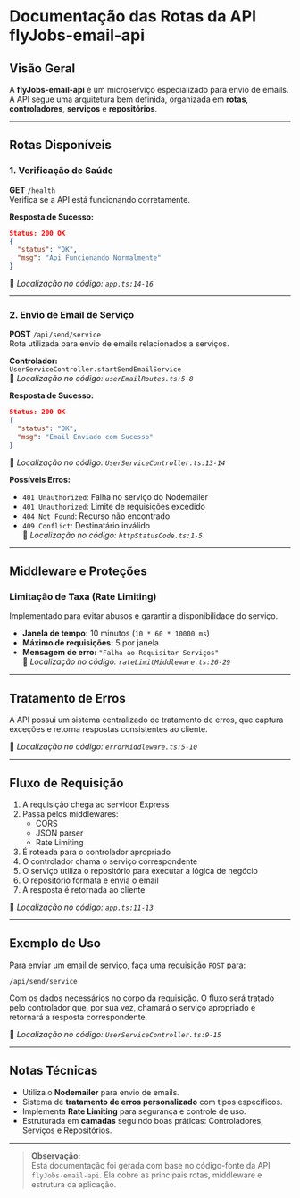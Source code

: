 
# Documentação das Rotas da API flyJobs-email-api

## Visão Geral

A **flyJobs-email-api** é um microserviço especializado para envio de emails. A API segue uma arquitetura bem definida, organizada em **rotas**, **controladores**, **serviços** e **repositórios**.

---

## Rotas Disponíveis

### 1. Verificação de Saúde

**GET** `/health`  
Verifica se a API está funcionando corretamente.

**Resposta de Sucesso:**
```json
Status: 200 OK
{
  "status": "OK",
  "msg": "Api Funcionando Normalmente"
}
```
📍 *Localização no código: `app.ts:14-16`*

---

### 2. Envio de Email de Serviço

**POST** `/api/send/service`  
Rota utilizada para envio de emails relacionados a serviços.

**Controlador:**  
`UserServiceController.startSendEmailService`  
📍 *Localização no código: `userEmailRoutes.ts:5-8`*

**Resposta de Sucesso:**
```json
Status: 200 OK
{
  "status": "OK",
  "msg": "Email Enviado com Sucesso"
}
```
📍 *Localização no código: `UserServiceController.ts:13-14`*

**Possíveis Erros:**
- `401 Unauthorized`: Falha no serviço do Nodemailer
- `401 Unauthorized`: Limite de requisições excedido
- `404 Not Found`: Recurso não encontrado
- `409 Conflict`: Destinatário inválido  
📍 *Localização no código: `httpStatusCode.ts:1-5`*

---

## Middleware e Proteções

### Limitação de Taxa (Rate Limiting)

Implementado para evitar abusos e garantir a disponibilidade do serviço.

- **Janela de tempo:** 10 minutos (`10 * 60 * 10000 ms`)
- **Máximo de requisições:** 5 por janela
- **Mensagem de erro:** `"Falha ao Requisitar Serviços"`  
📍 *Localização no código: `rateLimitMiddleware.ts:26-29`*

---

## Tratamento de Erros

A API possui um sistema centralizado de tratamento de erros, que captura exceções e retorna respostas consistentes ao cliente.

📍 *Localização no código: `errorMiddleware.ts:5-10`*

---

## Fluxo de Requisição

1. A requisição chega ao servidor Express
2. Passa pelos middlewares:
   - CORS
   - JSON parser
   - Rate Limiting
3. É roteada para o controlador apropriado
4. O controlador chama o serviço correspondente
5. O serviço utiliza o repositório para executar a lógica de negócio
6. O repositório formata e envia o email
7. A resposta é retornada ao cliente

📍 *Localização no código: `app.ts:11-13`*

---

## Exemplo de Uso

Para enviar um email de serviço, faça uma requisição `POST` para:

```
/api/send/service
```

Com os dados necessários no corpo da requisição. O fluxo será tratado pelo controlador que, por sua vez, chamará o serviço apropriado e retornará a resposta correspondente.

📍 *Localização no código: `UserServiceController.ts:9-15`*

---

## Notas Técnicas

- Utiliza o **Nodemailer** para envio de emails.
- Sistema de **tratamento de erros personalizado** com tipos específicos.
- Implementa **Rate Limiting** para segurança e controle de uso.
- Estruturada em **camadas** seguindo boas práticas: Controladores, Serviços e Repositórios.

---

> **Observação:**  
> Esta documentação foi gerada com base no código-fonte da API `flyJobs-email-api`. Ela cobre as principais rotas, middleware e estrutura da aplicação.

